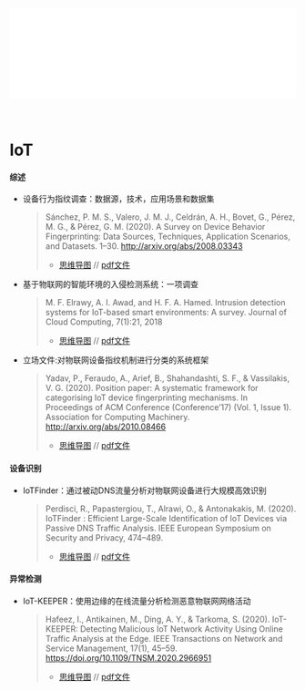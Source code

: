 <div id="navifation" class='headbar'>
    <iframe id='head' align="center" width="100%" height="160" src="IoT_show.html"  frameborder="no" border="0" marginwidth="0" marginheight="px" scrolling="no" ></iframe>
</div>
<style>
    .headbar{text-align:center}
    .iframe{margin:0 auto;}
</style>
<script>
    var oDiv = document.getElementById('head');
    oDiv.style.position = 'fixed'; oDiv.style.top = '0px'; oDiv.style.left = '0px';
    document.title="IoT/loT";
</script>
<br><br>
<!-- ___________________________________________ -->
<!-- ___________________________________________ -->

# IoT

#### 综述

* 设备行为指纹调查：数据源，技术，应用场景和数据集

    >Sánchez, P. M. S., Valero, J. M. J., Celdrán, A. H., Bovet, G., Pérez, M. G., & Pérez, G. M. (2020). A Survey on Device Behavior Fingerprinting: Data Sources, Techniques, Application Scenarios, and Datasets. 1–30. http://arxiv.org/abs/2008.03343
    >- <a href="https://gitmind.cn/app/doc/a52975571" target="_blank">思维导图</a> // <a href="https://pan.cstcloud.cn/s/NrVkpdtLQTM" target="_blank">pdf文件</a>

* 基于物联网的智能环境的入侵检测系统：一项调查
    >M. F. Elrawy, A. I. Awad, and H. F. A. Hamed. Intrusion detection systems for IoT-based smart environments: A survey. Journal of Cloud Computing, 7(1):21, 2018
    >- <a href="https://gitmind.cn/app/doc/d0b975528" target="_blank">思维导图</a> // <a href="https://pan.cstcloud.cn/s/BDLcCxySRJo" target="_blank">pdf文件</a>

* 立场文件:对物联网设备指纹机制进行分类的系统框架
    >Yadav, P., Feraudo, A., Arief, B., Shahandashti, S. F., & Vassilakis, V. G. (2020). Position paper: A systematic framework for categorising IoT device fingerprinting mechanisms. In Proceedings of ACM Conference (Conference’17) (Vol. 1, Issue 1). Association for Computing Machinery. http://arxiv.org/abs/2010.08466
    >- <a href="https://gitmind.cn/app/doc/3cb997418" target="_blank">思维导图</a> // <a href="https://pan.cstcloud.cn/s/gL79FDDQbg" target="_blank">pdf文件</a>


#### 设备识别

* IoTFinder：通过被动DNS流量分析对物联网设备进行大规模高效识别
    >Perdisci, R., Papastergiou, T., Alrawi, O., & Antonakakis, M. (2020). IoTFinder : Efficient Large-Scale Identification of IoT Devices via Passive DNS Traffic Analysis. IEEE European Symposium on Security and Privacy, 474–489.
    >- <a href="https://gitmind.cn/app/doc/9f1997330" target="_blank">思维导图</a> // <a href="https://pan.cstcloud.cn/s/ogrOpqcLT2o" target="_blank">pdf文件</a>

#### 异常检测

* IoT-KEEPER：使用边缘的在线流量分析检测恶意物联网网络活动
    >Hafeez, I., Antikainen, M., Ding, A. Y., & Tarkoma, S. (2020). IoT-KEEPER: Detecting Malicious IoT Network Activity Using Online Traffic Analysis at the Edge. IEEE Transactions on Network and Service Management, 17(1), 45–59. https://doi.org/10.1109/TNSM.2020.2966951
    >- <a href="https://gitmind.cn/app/doc/676996795" target="_blank">思维导图</a> // <a href="https://pan.cstcloud.cn/s/k7qWt0BBSBM" target="_blank">pdf文件</a>